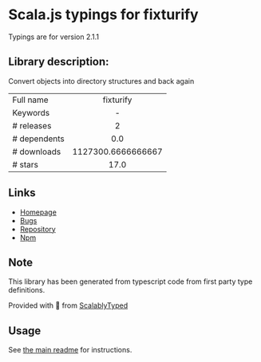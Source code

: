 
# Scala.js typings for fixturify

Typings are for version 2.1.1

## Library description:
Convert objects into directory structures and back again

|                    |                 |
| ------------------ | :-------------: |
| Full name          | fixturify |
| Keywords           | - |
| # releases         | 2 |
| # dependents       | 0.0 |
| # downloads        | 1127300.6666666667 |
| # stars            | 17.0 |

## Links
- [Homepage](https://github.com/joliss/node-fixturify#readme)
- [Bugs](https://github.com/joliss/node-fixturify/issues)
- [Repository](https://github.com/joliss/node-fixturify)
- [Npm](https://www.npmjs.com/package/fixturify)
    


## Note
This library has been generated from typescript code from first party type definitions.

Provided with :purple_heart: from [ScalablyTyped](https://github.com/oyvindberg/ScalablyTyped)

## Usage
See [the main readme](../../readme.md) for instructions.


